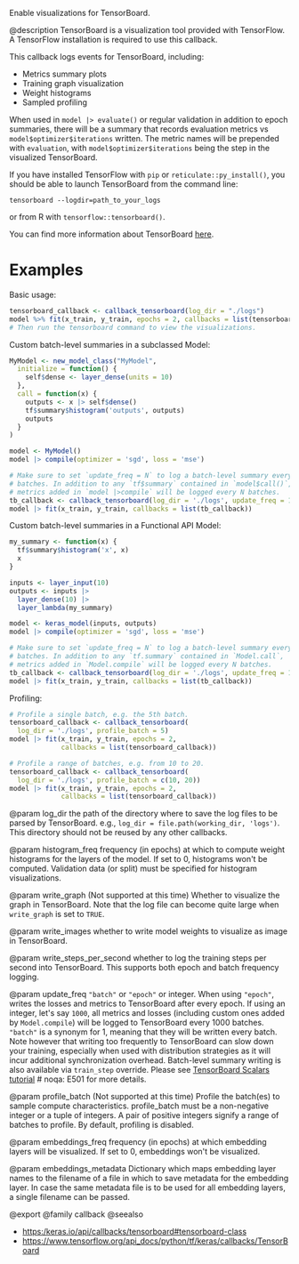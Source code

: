 Enable visualizations for TensorBoard.

@description
TensorBoard is a visualization tool provided with TensorFlow. A TensorFlow
installation is required to use this callback.

This callback logs events for TensorBoard, including:

* Metrics summary plots
* Training graph visualization
* Weight histograms
* Sampled profiling

When used in `model |> evaluate()` or regular validation
in addition to epoch summaries, there will be a summary that records
evaluation metrics vs `model$optimizer$iterations` written. The metric names
will be prepended with `evaluation`, with `model$optimizer$iterations` being
the step in the visualized TensorBoard.

If you have installed TensorFlow with `pip` or `reticulate::py_install()`, you should be able
to launch TensorBoard from the command line:

```
tensorboard --logdir=path_to_your_logs
```
or from R with `tensorflow::tensorboard()`.

You can find more information about TensorBoard
[here](https://www.tensorflow.org/get_started/summaries_and_tensorboard).

# Examples
Basic usage:


```r
tensorboard_callback <- callback_tensorboard(log_dir = "./logs")
model %>% fit(x_train, y_train, epochs = 2, callbacks = list(tensorboard_callback))
# Then run the tensorboard command to view the visualizations.
```

Custom batch-level summaries in a subclassed Model:


```r
MyModel <- new_model_class("MyModel",
  initialize = function() {
    self$dense <- layer_dense(units = 10)
  },
  call = function(x) {
    outputs <- x |> self$dense()
    tf$summary$histogram('outputs', outputs)
    outputs
  }
)

model <- MyModel()
model |> compile(optimizer = 'sgd', loss = 'mse')

# Make sure to set `update_freq = N` to log a batch-level summary every N
# batches. In addition to any `tf$summary` contained in `model$call()`,
# metrics added in `model |>compile` will be logged every N batches.
tb_callback <- callback_tensorboard(log_dir = './logs', update_freq = 1)
model |> fit(x_train, y_train, callbacks = list(tb_callback))
```

Custom batch-level summaries in a Functional API Model:


```r
my_summary <- function(x) {
  tf$summary$histogram('x', x)
  x
}

inputs <- layer_input(10)
outputs <- inputs |>
  layer_dense(10) |>
  layer_lambda(my_summary)

model <- keras_model(inputs, outputs)
model |> compile(optimizer = 'sgd', loss = 'mse')

# Make sure to set `update_freq = N` to log a batch-level summary every N
# batches. In addition to any `tf.summary` contained in `Model.call`,
# metrics added in `Model.compile` will be logged every N batches.
tb_callback <- callback_tensorboard(log_dir = './logs', update_freq = 1)
model |> fit(x_train, y_train, callbacks = list(tb_callback))
```

Profiling:


```r
# Profile a single batch, e.g. the 5th batch.
tensorboard_callback <- callback_tensorboard(
  log_dir = './logs', profile_batch = 5)
model |> fit(x_train, y_train, epochs = 2,
             callbacks = list(tensorboard_callback))

# Profile a range of batches, e.g. from 10 to 20.
tensorboard_callback <- callback_tensorboard(
  log_dir = './logs', profile_batch = c(10, 20))
model |> fit(x_train, y_train, epochs = 2,
             callbacks = list(tensorboard_callback))
```

@param log_dir
the path of the directory where to save the log files to be
parsed by TensorBoard. e.g.,
`log_dir = file.path(working_dir, 'logs')`.
This directory should not be reused by any other callbacks.

@param histogram_freq
frequency (in epochs) at which to compute
weight histograms for the layers of the model. If set to 0,
histograms won't be computed. Validation data (or split) must be
specified for histogram visualizations.

@param write_graph
(Not supported at this time)
Whether to visualize the graph in TensorBoard.
Note that the log file can become quite large
when `write_graph` is set to `TRUE`.

@param write_images
whether to write model weights to visualize as image in
TensorBoard.

@param write_steps_per_second
whether to log the training steps per second
into TensorBoard. This supports both epoch and batch frequency
logging.

@param update_freq
`"batch"` or `"epoch"` or integer. When using `"epoch"`,
writes the losses and metrics to TensorBoard after every epoch.
If using an integer, let's say `1000`, all metrics and losses
(including custom ones added by `Model.compile`) will be logged to
TensorBoard every 1000 batches. `"batch"` is a synonym for 1,
meaning that they will be written every batch.
Note however that writing too frequently to TensorBoard can slow
down your training, especially when used with distribution
strategies as it will incur additional synchronization overhead.
Batch-level summary writing is also available via `train_step`
override. Please see
[TensorBoard Scalars tutorial](
    https://www.tensorflow.org/tensorboard/scalars_and_keras#batch-level_logging)  # noqa: E501
for more details.

@param profile_batch
(Not supported at this time)
Profile the batch(es) to sample compute characteristics.
profile_batch must be a non-negative integer or a tuple of integers.
A pair of positive integers signify a range of batches to profile.
By default, profiling is disabled.

@param embeddings_freq
frequency (in epochs) at which embedding layers will be
visualized. If set to 0, embeddings won't be visualized.

@param embeddings_metadata
Dictionary which maps embedding layer names to the
filename of a file in which to save metadata for the embedding layer.
In case the same metadata file is to be
used for all embedding layers, a single filename can be passed.

@export
@family callback
@seealso
+ <https:/keras.io/api/callbacks/tensorboard#tensorboard-class>
+ <https://www.tensorflow.org/api_docs/python/tf/keras/callbacks/TensorBoard>
